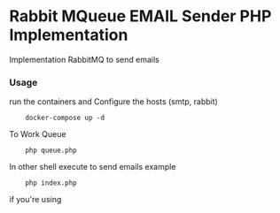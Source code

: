 # Rabbit MQueue EMAIL Sender PHP Implementation

Implementation RabbitMQ to send emails

### Usage

run the containers and Configure the hosts (smtp, rabbit)

        docker-compose up -d

To Work Queue

        php queue.php 

In other shell execute to send emails example

        php index.php

if you're using 